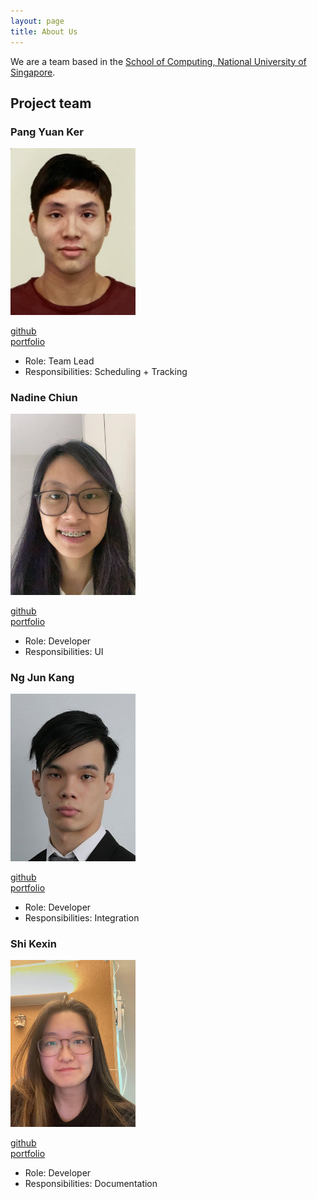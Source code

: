 ```yaml
---
layout: page
title: About Us
---
```


We are a team based in the 
[School of Computing, National University of Singapore](http://www.comp.nus.edu.sg).
## Project team
### Pang Yuan Ker

<img src="images/pyk595.png" width="200px">

[github](http://github.com/pyk595)  
[portfolio](team/pyk595.md)

* Role: Team Lead
* Responsibilities: Scheduling + Tracking

### Nadine Chiun

<img src="images/bloodofme.png" width="200px">

[github](https://github.com/bloodofme)  
[portfolio](team/bloodofme.md)

* Role: Developer
* Responsibilities: UI

### Ng Jun Kang

<img src="images/ngjunkang.png" width="200px">

[github](http://github.com/ngjunkang)  
[portfolio](team/ngjunkang.md)

* Role: Developer
* Responsibilities: Integration

### Shi Kexin

<img src="images/cashewnade.png" width="200px">

[github](https://github.com/cashewnade)  
[portfolio](team/bloodofme.md)

* Role: Developer
* Responsibilities: Documentation
